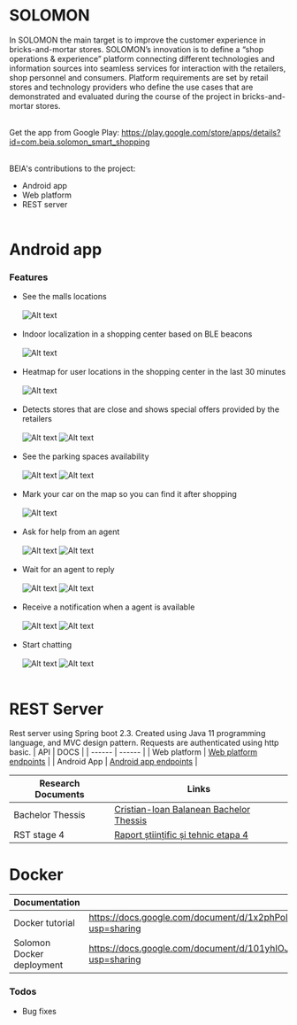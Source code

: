 # SOLOMON

In SOLOMON the main target is to improve the customer experience in bricks-and-mortar stores. SOLOMON’s innovation is to define a “shop operations & experience” platform connecting different technologies and information sources into seamless services for interaction with the retailers, shop personnel and consumers. Platform requirements are set by retail stores and technology providers who define the use cases that are demonstrated and evaluated during the course of the project in bricks-and-mortar stores.<br/><br/>

Get the app from Google Play: https://play.google.com/store/apps/details?id=com.beia.solomon_smart_shopping<br/><br/>

BEIA's contributions to the project:
  - Android app
  - Web platform
  - REST server<br/><br/>

# Android app
### Features
  - See the malls locations<br/><br/>
  ![Alt text](https://github.com/beia/beialand/blob/CristianBalanean/projects/solomon/Media/Screenshot_20201028-192105_Solomon.jpg?raw=true)<br/><br/>
  - Indoor localization in a shopping center based on BLE beacons<br/><br/>
  ![Alt text](https://github.com/beia/beialand/blob/CristianBalanean/projects/solomon/Media/Screenshot_20201029-164101_Solomon.jpg?raw=true)<br/><br/>
  - Heatmap for user locations in the shopping center in the last 30 minutes<br/><br/>
  ![Alt text](https://github.com/beia/beialand/blob/CristianBalanean/projects/solomon/Media/Screenshot_20201028-192302_Solomon.jpg?raw=true)<br/><br/>
  - Detects stores that are close and shows special offers provided by the retailers<br/><br/>
  ![Alt text](https://github.com/beia/beialand/blob/CristianBalanean/projects/solomon/Media/Screenshot_20201029-160348_Solomon.jpg?raw=true) ![Alt text](https://github.com/beia/beialand/blob/CristianBalanean/projects/solomon/Media/Screenshot_20201029-164530_Solomon.jpg?raw=true)<br/><br/>
  - See the parking spaces availability<br/><br/>
  ![Alt text](https://github.com/beia/beialand/blob/CristianBalanean/projects/solomon/Media/Screenshot_20201028-192322_Solomon.jpg?raw=true) ![Alt text](https://github.com/beia/beialand/blob/CristianBalanean/projects/solomon/Media/Screenshot_20201028-192824_Solomon.jpg?raw=true)<br/><br/>
  - Mark your car on the map so you can find it after shopping<br/><br/>
  ![Alt text](https://github.com/beia/beialand/blob/CristianBalanean/projects/solomon/Media/Screenshot_20201028-192413_Solomon.jpg?raw=true)<br/><br/>
- Ask for help from an agent<br/><br/>
  ![Alt text](https://github.com/beia/beialand/blob/CristianBalanean/projects/solomon/Media/chat_with_agent/user1.jpg?raw=true) ![Alt text](https://github.com/beia/beialand/blob/CristianBalanean/projects/solomon/Media/chat_with_agent/user2.jpg?raw=true)<br/><br/>
- Wait for an agent to reply<br/><br/>
  ![Alt text](https://github.com/beia/beialand/blob/CristianBalanean/projects/solomon/Media/chat_with_agent/agent1.png?raw=true) ![Alt text](https://github.com/beia/beialand/blob/CristianBalanean/projects/solomon/Media/chat_with_agent/agent2.png?raw=true)<br/><br/>
- Receive a notification when a agent is available<br/><br/>
  ![Alt text](https://github.com/beia/beialand/blob/CristianBalanean/projects/solomon/Media/chat_with_agent/user3.jpg?raw=true) ![Alt text](https://github.com/beia/beialand/blob/CristianBalanean/projects/solomon/Media/chat_with_agent/user4.jpg?raw=true)<br/><br/>
- Start chatting<br/><br/>
  ![Alt text](https://github.com/beia/beialand/blob/CristianBalanean/projects/solomon/Media/chat_with_agent/agent4.png?raw=true) ![Alt text](https://github.com/beia/beialand/blob/CristianBalanean/projects/solomon/Media/chat_with_agent/agent5.png?raw=true)<br/><br/>

# REST Server
Rest server using Spring boot 2.3.
Created using Java 11 programming language, and MVC design pattern.
Requests are authenticated using http basic.
| API | DOCS |
| ------ | ------ |
| Web platform | [Web platform endpoints][WPep] |
| Android App | [Android app endpoints][APep] |

| Research Documents | Links |
| ------ | ------ |
| Bachelor Thessis | [Cristian-Ioan Balanean Bachelor Thessis][Lcb] |
| RST stage 4 | [Raport științific și tehnic etapa 4][rst4] |

# Docker
| Documentation | Links |
| ------ | ------ |
| Docker tutorial | https://docs.google.com/document/d/1x2phPoIYIDglzmJGs2kNF2U6AhKjP2Y-noseYG8JkdU/edit?usp=sharing |
| Solomon Docker deployment | https://docs.google.com/document/d/101yhIOJOtRuCk47MxSwQg12NO9Q3FL3yHloWus14hjY/edit?usp=sharing |

### Todos
 - Bug fixes

   [WPep]: <https://docs.google.com/document/d/1gcilXmE5tOGrd5z3LERwDX6mZpSFRWUgoJU9NAUz3Ag/edit?usp=sharing>
   [APep]: <https://docs.google.com/document/d/1gcilXmE5tOGrd5z3LERwDX6mZpSFRWUgoJU9NAUz3Ag/edit?usp=sharing>
   [Lcb]: <https://drive.google.com/file/d/12xDPYR6QbN10o9EAYtxmyqtal6amLbGE/view?usp=sharing>
   [rst4]: <https://drive.google.com/file/d/1Yqh8DGKbAtmMy3f58ARsSCG5Z1UYf7kD/view>

   
